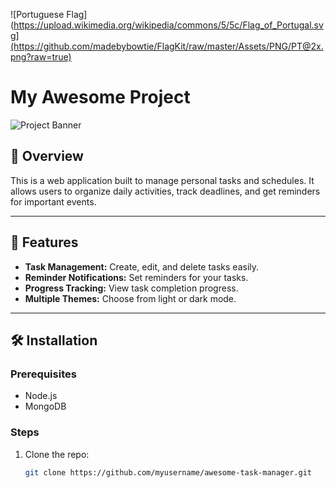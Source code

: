 ![Portuguese Flag](https://upload.wikimedia.org/wikipedia/commons/5/5c/Flag_of_Portugal.svg](https://github.com/madebybowtie/FlagKit/raw/master/Assets/PNG/PT@2x.png?raw=true)


# My Awesome Project

![Project Banner](https://linktoimage.com/banner.png)

## 🚀 Overview

This is a web application built to manage personal tasks and schedules. It allows users to organize daily activities, track deadlines, and get reminders for important events.

---

## 🎯 Features

- **Task Management:** Create, edit, and delete tasks easily.
- **Reminder Notifications:** Set reminders for your tasks.
- **Progress Tracking:** View task completion progress.
- **Multiple Themes:** Choose from light or dark mode.

---

## 🛠️ Installation

### Prerequisites

- Node.js
- MongoDB

### Steps

1. Clone the repo:
   ```bash
   git clone https://github.com/myusername/awesome-task-manager.git
